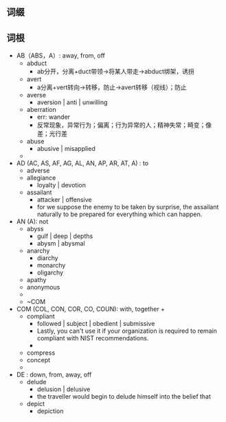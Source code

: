 
## 词缀
## 词根
+ AB（ABS，A）: away, from, off
	+ abduct
		+ ab分开，分离+duct带领→将某人带走→abduct绑架，诱拐
	+ avert
		+ a分离+vert转向→转移，防止→avert转移（视线）；防止
	+ averse
		+ aversion | anti | unwilling
	+ aberration
		+ err: wander
		+ 反常现象，异常行为；偏离；行为异常的人；精神失常；畸变；像差；光行差
	+ abuse
		+ abusive | misapplied
	+ 
+ AD (AC, AS, AF, AG, AL, AN, AP, AR, AT, A) : to
	+ adverse
	+ allegiance
		+ loyalty  | devotion
	+ assailant
		+ attacker | offensive
		+ for we suppose the enemy to be taken by surprise, the assailant naturally to be prepared for everything which can happen.
+ AN (A): not
	+ abyss
		+ gulf | deep | depths
		+ abysm | abysmal
	+ anarchy
		+ diarchy
		+ monarchy
		+ oligarchy
	+ apathy
	+ anonymous
	+ 
	+ ~COM
+ COM (COL, CON, COR, CO, COUN): with, together
	+ 
	+ compliant
		+ followed | subject | obedient | submissive
		+ Lastly, you can't use it if your organization is required to remain compliant with NIST recommendations.
		+ 
	+ compress
	+ concept
	+ 
+ DE : down, from, away, off
	+ delude
		+ delusion | delusive
		+ the traveller would begin to delude himself into the belief that
	+ depict
		+ depiction